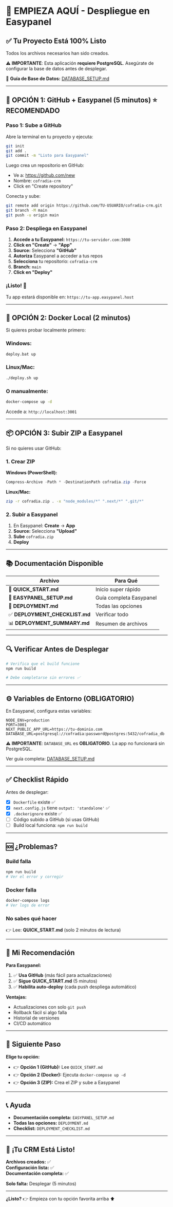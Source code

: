 # 🎯 EMPIEZA AQUÍ - Despliegue en Easypanel

## ✅ Tu Proyecto Está 100% Listo

Todos los archivos necesarios han sido creados. 

⚠️ **IMPORTANTE**: Esta aplicación **requiere PostgreSQL**. Asegúrate de configurar la base de datos antes de desplegar.

📖 **Guía de Base de Datos:** [DATABASE_SETUP.md](./DATABASE_SETUP.md)

---

## 🚀 OPCIÓN 1: GitHub + Easypanel (5 minutos) ⭐ RECOMENDADO

### Paso 1: Sube a GitHub

Abre la terminal en tu proyecto y ejecuta:

```bash
git init
git add .
git commit -m "Listo para Easypanel"
```

Luego crea un repositorio en GitHub:
- Ve a: https://github.com/new
- Nombre: `cofradia-crm`
- Click en "Create repository"

Conecta y sube:
```bash
git remote add origin https://github.com/TU-USUARIO/cofradia-crm.git
git branch -M main
git push -u origin main
```

### Paso 2: Despliega en Easypanel

1. **Accede a tu Easypanel:** `https://tu-servidor.com:3000`
2. **Click en "Create"** → **"App"**
3. **Source:** Selecciona **"GitHub"**
4. **Autoriza** Easypanel a acceder a tus repos
5. **Selecciona** tu repositorio: `cofradia-crm`
6. **Branch:** `main`
7. **Click en "Deploy"**

### ¡Listo! 🎉

Tu app estará disponible en: `https://tu-app.easypanel.host`

---

## 🐳 OPCIÓN 2: Docker Local (2 minutos)

Si quieres probar localmente primero:

### Windows:
```bash
deploy.bat up
```

### Linux/Mac:
```bash
./deploy.sh up
```

### O manualmente:
```bash
docker-compose up -d
```

Accede a: `http://localhost:3001`

---

## 📦 OPCIÓN 3: Subir ZIP a Easypanel

Si no quieres usar GitHub:

### 1. Crear ZIP

**Windows (PowerShell):**
```powershell
Compress-Archive -Path * -DestinationPath cofradia.zip -Force
```

**Linux/Mac:**
```bash
zip -r cofradia.zip . -x "node_modules/*" ".next/*" ".git/*"
```

### 2. Subir a Easypanel

1. En Easypanel: **Create** → **App**
2. **Source:** Selecciona **"Upload"**
3. **Sube** `cofradia.zip`
4. **Deploy**

---

## 📚 Documentación Disponible

| Archivo | Para Qué |
|---------|----------|
| 📖 **QUICK_START.md** | Inicio super rápido |
| 📘 **EASYPANEL_SETUP.md** | Guía completa Easypanel |
| 📙 **DEPLOYMENT.md** | Todas las opciones |
| ✅ **DEPLOYMENT_CHECKLIST.md** | Verificar todo |
| 📊 **DEPLOYMENT_SUMMARY.md** | Resumen de archivos |

---

## 🔍 Verificar Antes de Desplegar

```bash
# Verifica que el build funcione
npm run build

# Debe completarse sin errores ✅
```

---

## ⚙️ Variables de Entorno (OBLIGATORIO)

En Easypanel, configura estas variables:

```
NODE_ENV=production
PORT=3001
NEXT_PUBLIC_APP_URL=https://tu-dominio.com
DATABASE_URL=postgresql://cofradia:password@postgres:5432/cofradia_db
```

⚠️ **IMPORTANTE**: `DATABASE_URL` es **OBLIGATORIO**. La app no funcionará sin PostgreSQL.

Ver guía completa: [DATABASE_SETUP.md](./DATABASE_SETUP.md)

---

## ✅ Checklist Rápido

Antes de desplegar:

- [x] `Dockerfile` existe ✅
- [x] `next.config.js` tiene `output: 'standalone'` ✅
- [x] `.dockerignore` existe ✅
- [ ] Código subido a GitHub (si usas GitHub)
- [ ] Build local funciona: `npm run build`

---

## 🆘 ¿Problemas?

### Build falla
```bash
npm run build
# Ver el error y corregir
```

### Docker falla
```bash
docker-compose logs
# Ver logs de error
```

### No sabes qué hacer
👉 Lee: **QUICK_START.md** (solo 2 minutos de lectura)

---

## 🎯 Mi Recomendación

**Para Easypanel:**

1. ✅ **Usa GitHub** (más fácil para actualizaciones)
2. ✅ **Sigue QUICK_START.md** (5 minutos)
3. ✅ **Habilita auto-deploy** (cada push despliega automático)

**Ventajas:**
- Actualizaciones con solo `git push`
- Rollback fácil si algo falla
- Historial de versiones
- CI/CD automático

---

## 🚀 Siguiente Paso

**Elige tu opción:**

- 👉 **Opción 1 (GitHub):** Lee `QUICK_START.md`
- 👉 **Opción 2 (Docker):** Ejecuta `docker-compose up -d`
- 👉 **Opción 3 (ZIP):** Crea el ZIP y sube a Easypanel

---

## 📞 Ayuda

- **Documentación completa:** `EASYPANEL_SETUP.md`
- **Todas las opciones:** `DEPLOYMENT.md`
- **Checklist:** `DEPLOYMENT_CHECKLIST.md`

---

## 🎉 ¡Tu CRM Está Listo!

**Archivos creados:** ✅  
**Configuración lista:** ✅  
**Documentación completa:** ✅  

**Solo falta:** Desplegar (5 minutos)

---

**¿Listo?** 👉 Empieza con tu opción favorita arriba ⬆️



